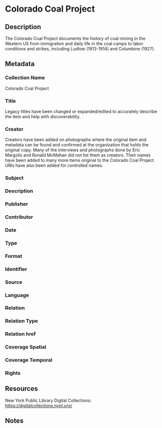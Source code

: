 # Colorado Coal Project
## Description

The Colorado Coal Project documents the history of coal mining in the Western US from immigration and daily life in the coal camps to labor conditions and strikes, including Ludlow (1913-1914) and Columbine (1927).

## Metadata

### Collection Name
Colorado Coal Project

### Title
Legacy titles have been changed or expanded/edited to accurately describe the item and help with discoverability.

### Creator
Creators have been added on photographs where the original item and metadata can be found and confirmed at the organization that holds the original copy. Many of the interviews and photographs done by Eric Margolis and Ronald McMahan did not list them as creators. Their names have been added to many more items original to the Colorado Coal Project. URIs have also been added for controlled names.

### Subject

### Description

### Publisher

### Contributor

### Date

### Type

### Format

### Identifier

### Source

### Language

### Relation

### Relation Type

### Relation href

### Coverage Spatial

### Coverage Temporal

### Rights

## Resources

New York Public Library Digital Collections: https://digitalcollections.nypl.org/

## Notes

 

